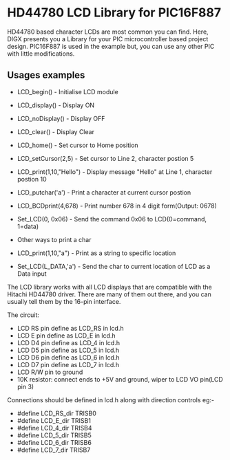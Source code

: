   HD44780 LCD Library for PIC16F887
================================================================================

HD44780 based character LCDs are most common you can find. Here, DIGX presents you a Library for your PIC microcontroller based project design. PIC16F887 is used in the example but, you can use any other PIC with little modifications.

 Usages examples
 ----------------------------------------------------------------------------
 * LCD_begin()                  - Initialise LCD module
 * LCD_display()                - Display ON
 * LCD_noDisplay()              - Display OFF
 * LCD_clear()                  - Display Clear
 * LCD_home()                   - Set cursor to Home position
 * LCD_setCursor(2,5)           - Set cursor to Line 2, character postion 5
 * LCD_print(1,10,"Hello")      - Display message "Hello" at Line 1, character postion 10
 * LCD_putchar('a')             - Print a character at current cursor postion
 * LCD_BCDprint(4,678)          - Print number 678 in 4 digit form(Output: 0678)
 * Set_LCD(0, 0x06)             - Send the command 0x06 to LCD(0=command, 1=data)
 
 * Other ways to print a char
 * LCD_print(1,10,"a")          - Print as a string to specific location
 * Set_LCD(L_DATA,'a')          - Send the char to current location of LCD as a Data input
 
 The LCD library works with all LCD displays that are compatible with the
 Hitachi HD44780 driver. There are many of them out there, and you
 can usually tell them by the 16-pin interface.

 The circuit:
 * LCD RS pin define as LCD_RS in lcd.h
 * LCD E pin define as LCD_E in lcd.h
 * LCD D4 pin define as LCD_4 in lcd.h
 * LCD D5 pin define as LCD_5 in lcd.h
 * LCD D6 pin define as LCD_6 in lcd.h
 * LCD D7 pin define as LCD_7 in lcd.h
 * LCD R/W pin to ground
 * 10K resistor: connect ends to +5V and ground, wiper to LCD VO pin(LCD pin 3)
 
 Connections should be defined in lcd.h along with direction controls
 eg:-
 * #define LCD_RS_dir TRISB0
 * #define LCD_E_dir TRISB1
 * #define LCD_4_dir TRISB4
 * #define LCD_5_dir TRISB5
 * #define LCD_6_dir TRISB6
 * #define LCD_7_dir TRISB7

